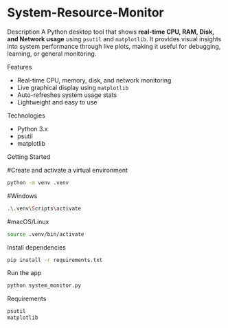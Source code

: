 # System-Resource-Monitor
Description
A Python desktop tool that shows **real-time CPU, RAM, Disk, and Network usage** using `psutil` and `matplotlib`. It provides visual insights into system performance through live plots, making it useful for debugging, learning, or general monitoring.

 Features
- Real-time CPU, memory, disk, and network monitoring
- Live graphical display using `matplotlib`
- Auto-refreshes system usage stats
- Lightweight and easy to use

Technologies
- Python 3.x
- psutil
- matplotlib

Getting Started

#Create and activate a virtual environment
```bash
python -m venv .venv
```
#Windows
```bash
.\.venv\Scripts\activate
```
#macOS/Linux
```bash
source .venv/bin/activate
```
Install dependencies
```bash
pip install -r requirements.txt
```
Run the app
```bash
python system_monitor.py
```
Requirements
```bash
psutil
matplotlib
```
